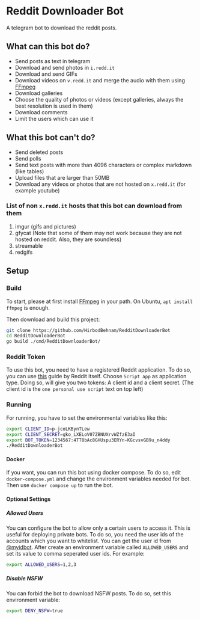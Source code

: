 # Reddit Downloader Bot

A telegram bot to download the reddit posts.

## What can this bot do?

* Send posts as text in telegram
* Download and send photos in `i.redd.it`
* Download and send GIFs
* Download videos on `v.redd.it` and merge the audio with them using [FFmpeg](https://www.ffmpeg.org/)
* Download galleries
* Choose the quality of photos or videos (except galleries, always the best resolution is used in them)
* Download comments
* Limit the users which can use it

## What this bot can't do?

* Send deleted posts
* Send polls
* Send text posts with more than 4096 characters or complex markdown (like tables)
* Upload files that are larger than 50MB
* Download any videos or photos that are not hosted on `x.redd.it` (for example youtube)

### List of non `x.redd.it` hosts that this bot can download from them

1. imgur (gifs and pictures)
2. gfycat (Note that some of them may not work because they are not hosted on reddit. Also, they are soundless)
3. streamable
4. redgifs

## Setup

### Build

To start, please at first install [FFmpeg](https://www.ffmpeg.org/) in your path. On Ubuntu, `apt install ffmpeg` is
enough.

Then download and build this project:

```bash
git clone https://github.com/HirbodBehnam/RedditDownloaderBot
cd RedditDownloaderBot
go build ./cmd/RedditDownloaderBot/
```

### Reddit Token

To use this bot, you need to have a registered Reddit application. To do so, you can
use [this](https://github.com/reddit-archive/reddit/wiki/OAuth2#getting-started) guide by Reddit itself.
Choose `Script app` as application type. Doing so, will give you two tokens: A client id and a client secret. (The
client id is the `one personal use script` text on top left)

### Running

For running, you have to set the environmental variables like this:

```bash
export CLIENT_ID=p-jcoLKBynTLew
export CLIENT_SECRET=gko_LXELoV07ZBNUXrvWZfzE3aI
export BOT_TOKEN=1234567:4TT8bAc8GHUspu3ERYn-KGcvsvGB9u_n4ddy
./RedditDownloaderBot
```

#### Docker

If you want, you can run this bot using docker compose. To do so, edit `docker-compose.yml` and change the environment
variables needed for bot. Then use `docker compose up` to run the bot.

#### Optional Settings

##### Allowed Users

You can configure the bot to allow only a certain users to access it. This is useful for deploying private bots.
To do so, you need the user ids of the accounts which you want to whitelist. You can get the user id
from [@myidbot](https://t.me/myidbot).
After create an environment variable called `ALLOWED_USERS` and set its value to comma seperated user ids. For example:

```bash
export ALLOWED_USERS=1,2,3
```

##### Disable NSFW

You can forbid the bot to download NSFW posts. To do so, set this environment variable:

```bash
export DENY_NSFW=true
```
